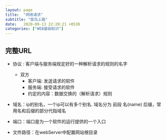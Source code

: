 ```yaml
---
layout: page
title:  "网络请求"
subtitle: "菜鸟上路"
date:   2020-09-13 22:20:21 +0530
categories: ["WEB基础知识"]
---
```


## 完整URL

- 协议  : 客户端与服务端规定好的一种解析请求的规则的名字
    - 双方
        - 客户端: 发送请求的软件
        - 服务端: 接受请求的软件
        - 约定的内容：数据交换的（解析请求）规则

- 域名：ip的别名，一个ip可以有多个别名. 域名分为 前段 名(name) 后缀，常用名和后缀的部分代指域名

- 端口：端口是为一个软件的运行提供的一个入口

- 文件路径：在webServer中配置网站根目录